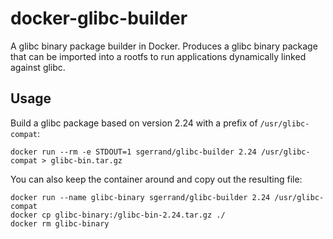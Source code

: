 # docker-glibc-builder

A glibc binary package builder in Docker. Produces a glibc binary package that can be imported into a rootfs to run applications dynamically linked against glibc.

## Usage

Build a glibc package based on version 2.24 with a prefix of `/usr/glibc-compat`:

```
docker run --rm -e STDOUT=1 sgerrand/glibc-builder 2.24 /usr/glibc-compat > glibc-bin.tar.gz
```

You can also keep the container around and copy out the resulting file:

```
docker run --name glibc-binary sgerrand/glibc-builder 2.24 /usr/glibc-compat
docker cp glibc-binary:/glibc-bin-2.24.tar.gz ./
docker rm glibc-binary
```
